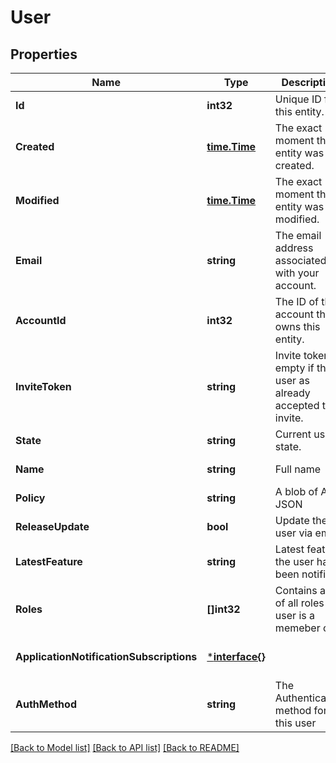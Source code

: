 # User

## Properties
Name | Type | Description | Notes
------------ | ------------- | ------------- | -------------
**Id** | **int32** | Unique ID for this entity. | [default to null]
**Created** | [**time.Time**](time.Time.md) | The exact moment this entity was created. | [default to null]
**Modified** | [**time.Time**](time.Time.md) | The exact moment this entity was last modified. | [default to null]
**Email** | **string** | The email address associated with your account. | [default to null]
**AccountId** | **int32** | The ID of the account that owns this entity. | [default to null]
**InviteToken** | **string** | Invite token, empty if the user as already accepted their invite. | [default to null]
**State** | **string** | Current user state. | [default to null]
**Name** | **string** | Full name | [default to null]
**Policy** | **string** | A blob of ACL JSON | [default to null]
**ReleaseUpdate** | **bool** | Update the user via email | [default to null]
**LatestFeature** | **string** | Latest feature the user has been notified. | [optional] [default to null]
**Roles** | **[]int32** | Contains a list of all roles a user is a memeber of | [optional] [default to null]
**ApplicationNotificationSubscriptions** | [***interface{}**](interface{}.md) |  | [optional] [default to null]
**AuthMethod** | **string** | The Authentication method for this user | [optional] [default to null]

[[Back to Model list]](../README.md#documentation-for-models) [[Back to API list]](../README.md#documentation-for-api-endpoints) [[Back to README]](../README.md)


